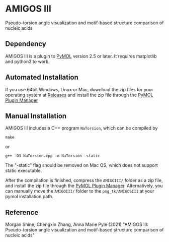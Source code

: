 # AMIGOS III #
Pseudo-torsion angle visualization and motif-based structure comparison of
nucleic acids

## Dependency ##
AMIGOS III is a plugin to [PyMOL](https://pymol.org/) version 2.5 or later.
It requires matplotlib and python3 to work.

## Automated Installation ##
If you use 64bit Windows, Linux or Mac, download the zip files for your
operating system at 
[Releases](https://github.com/pylelab/AMIGOSIII/releases)
and install the zip file through the
[PyMOL Plugin Manager](https://pymolwiki.org/index.php/Plugins)

## Manual Installation ##
AMIGOS III includes a C++ program ``NaTorsion``, which can be compiled by
```
make
```
or
```
g++ -O3 NaTorsion.cpp -o NaTorsion -static
```
The "-static" flag should be removed on Mac OS, which does not support static
executable.

After the compilation is finished, compress the ``AMIGOIII/`` folder as a zip
file, and install the zip file through the
[PyMOL Plugin Manager](https://pymolwiki.org/index.php/Plugins).
Alternatively, you can manually move the ``AMIGOIII/`` folder to the
``pmg_tk/AMIGOSIII`` at your pymol installation path.

## Reference ##
Morgan Shine, Chengxin Zhang, Anna Marie Pyle (2021)
"AMIGOS III: Pseudo-torsion angle visualization and motif-based structure
comparison of nucleic acids"
